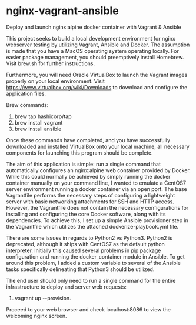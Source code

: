 # nginx-vagrant-ansible
Deploy and launch nginx:alpine docker container with Vagrant &amp; Ansible


This project seeks to build a local development environment for nginx webserver testing by utilizing Vagrant, Ansible and Docker. The assumption is made that you have a MacOS operating system operating locally. For easier package management, you should preemptively install Homebrew. Visit brew.sh for further instructions.

Furthermore, you will need Oracle VirtualBox to launch the Vagrant images properly on your local environment. Visit https://www.virtualbox.org/wiki/Downloads to download and configure the application files. 

Brew commands:

1. brew tap hashicorp/tap
2. brew install vagrant
3. brew install ansible

Once these commands have completed, and you have successfully downloaded and installed VirtualBox onto your local machine, all necessary components for launching this program should be complete. 


The aim of this application is simple: run a single command that automatically configures an nginx:alpine web container provided by Docker. While this could normally be achieved by simply running the docker container manually on your command line, I wanted to emulate a CentOS7 server environment running a docker container via an open port. The base Vagrantfile performs the necessary steps of configuring a lightweight server with basic networking attachments for SSH and HTTP access. However, the Vagrantfile does not contain the necessary configurations for installing and configuring the core Docker software, along with its dependencies. To achieve this, I set up a simple Ansible provisioner step in the Vagrantfile which utilizes the attached dockerize-playbook.yml file. 

There are some issues in regards to Python2 vs Python3. Python2 is deprecated, although it ships with CentOS7 as the default python interpreter. Initially this caused several problems in pip package configuration and running the docker_container module in Ansible. To get around this problem, I added a custom variable to several of the Ansible tasks specifically delineating that Python3 should be utilized. 


The end user should only need to run a single command for the entire infrastructure to deploy and server web requests: 

1. vagrant up --provision. 


Proceed to your web browser and check localhost:8086 to view the welcoming nginx screen. 
